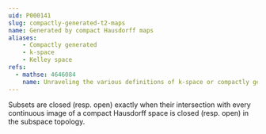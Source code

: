 ```yaml
---
uid: P000141
slug: compactly-generated-t2-maps
name: Generated by compact Hausdorff maps
aliases:
    - Compactly generated
    - k-space
    - Kelley space
refs:
  - mathse: 4646084
    name: Unraveling the various definitions of k-space or compactly generated space
---
```


Subsets are closed (resp. open) exactly when their intersection with every continuous
image of a compact Hausdorff space is closed (resp. open) in the subspace topology.
